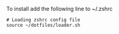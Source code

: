 To install add the following line to ~/.zshrc

    # Loading zshrc config file
    source ~/dotfiles/loader.sh
